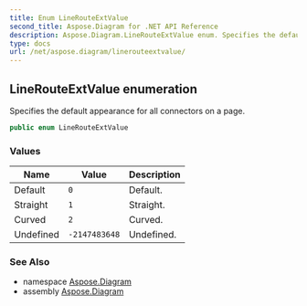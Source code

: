 ```yaml
---
title: Enum LineRouteExtValue
second_title: Aspose.Diagram for .NET API Reference
description: Aspose.Diagram.LineRouteExtValue enum. Specifies the default appearance for all connectors on a page
type: docs
url: /net/aspose.diagram/linerouteextvalue/
---
```

## LineRouteExtValue enumeration

Specifies the default appearance for all connectors on a page.

```csharp
public enum LineRouteExtValue
```

### Values

| Name | Value | Description |
| --- | --- | --- |
| Default | `0` | Default. |
| Straight | `1` | Straight. |
| Curved | `2` | Curved. |
| Undefined | `-2147483648` | Undefined. |

### See Also

* namespace [Aspose.Diagram](../../aspose.diagram/)
* assembly [Aspose.Diagram](../../)


